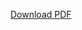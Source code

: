 [Download PDF](/_pdfs/https://github.com/BovenEllen/BovenEllen.github.io/blob/f425a25bfa68f5680cf2e14b95d6e040cd33a1e9/CV.pdf)
